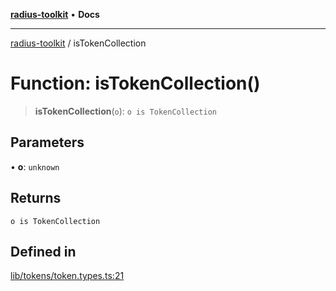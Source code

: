 [**radius-toolkit**](../README.md) • **Docs**

***

[radius-toolkit](../globals.md) / isTokenCollection

# Function: isTokenCollection()

> **isTokenCollection**(`o`): `o is TokenCollection`

## Parameters

• **o**: `unknown`

## Returns

`o is TokenCollection`

## Defined in

[lib/tokens/token.types.ts:21](https://github.com/rangle/radius-token-tango/blob/5b6e6f5adbda55f8c41a4c8308d1d8885a9b9a2f/packages/radius-toolkit/src/lib/tokens/token.types.ts#L21)
